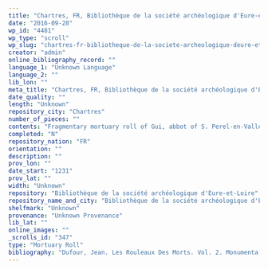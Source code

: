 ```yaml
---
title: "Chartres, FR, Bibliothèque de la société archéologique d'Eure-et-Loire, Unknown"
date: "2016-09-28"
wp_id: "4481"
wp_type: "scroll"
wp_slug: "chartres-fr-bibliotheque-de-la-societe-archeologique-deure-et-loire-unknown"
creator: "admin"
online_bibliography_record: ""
language_1: "Unknown Language"
language_2: ""
lib_lon: ""
meta_title: "Chartres, FR, Bibliothèque de la société archéologique d'Eure-et-Loire, Unknown"
date_quality: ""
length: "Unknown"
repository_city: "Chartres"
number_of_pieces: ""
contents: "Fragmentary mortuary roll of Gui, abbot of S. Perel-en-Vallea of Chartres (d. August 9, 1231)."
completed: "N"
repository_nation: "FR"
orientation: ""
description: ""
prov_lon: ""
date_start: "1231"
prov_lat: ""
width: "Unknown"
repository: "Bibliothèque de la société archéologique d'Eure-et-Loire"
repository_name_and_city: "Bibliothèque de la société archéologique d'Eure-et-Loire, Chartes FR"
shelfmark: "Unknown"
provenance: "Unknown Provenance"
lib_lat: ""
online_images: ""
_scrolls_id: "347"
type: "Mortuary Roll"
bibliography: "Dufour, Jean. Les Rouleaux Des Morts. Vol. 2. Monumenta Palaeographica Medii Aevi. Series Gallica. Turnhout: Brepols, 2009, no. 179."
---
```



